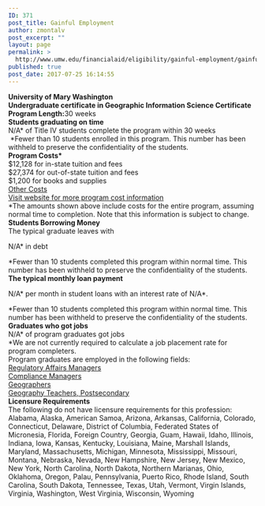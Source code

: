 ```yaml
---
ID: 371
post_title: Gainful Employment
author: zmontalv
post_excerpt: ""
layout: page
permalink: >
  http://www.umw.edu/financialaid/eligibility/gainful-employment/gainful-employment/
published: true
post_date: 2017-07-25 16:14:55
---
```

<div>
<div class="container-fluid">
<div class="row">
<div id="divtitle" class="col-md-5 col-md-offset-3 first_block"></div>
<div>
<div class="row">
<div id="divtitle" class="col-md-5 col-md-offset-3 first_block">
<div id="schoolName" class="Institution_Name"><strong>University of Mary Washington</strong></div>
<div class="Program_Info"><strong><span id="spanAwardType">Undergraduate certificate</span> in <span id="spanProgramName">Geographic Information Science Certificate</span></strong>
<strong>Program Length:</strong><span id="spanNormalTimeToCompleteProgram">30</span> <span id="spanDurationTypeInWeeksMonthsYears">weeks</span></div>
</div>
<div></div>
</div>
<div class="row">
<div class="col-md-5 col-md-offset-3 Info_Box">
<div class="Title"><strong>Students graduating on time</strong></div>
<div class="Title"><span class="Values"><span id="spanPercentOfStudentsCompletedProgramInNormalTime">N/A*</span> </span>of Title IV students complete the program within <span id="spanNormalTimeToCompleteProgram2">30</span> <span id="spanDurationTypeInWeeksMonthsYears2">weeks</span></div>
<div>
<div id="tooltipstudents" class="icon-info-sign istudents" title=""> *Fewer than 10 students enrolled in this program. This number has been withheld to preserve the confidentiality of the students.</div>
<div title=""></div>
</div>
</div>
</div>
<div class="row">
<div class="col-md-5 col-md-offset-3 Info_Box">
<div class="Title"><strong>Program Costs*</strong></div>
<div><span id="spanTutionAndFees" class="Values">$12,128</span> for <span id="spanTuitionandFeesin">in-state </span>tuition and fees</div>
<div id="divTuitionAndFeesout"><span id="spanTutionAndFeesout" class="Values">$27,374</span> for out-of-state tuition and fees</div>
<div><span id="spanBooksAndSupplies" class="Values">$1,200</span> for books and supplies</div>
<a class="Plain_Text_Link" href="/Users/cmason2/Downloads/45.0799-Gedt%20(2).html#myModal">Other Costs</a>
<div class="Plain_Text_Link"><a id="hlUrlToProgramCost" href="http://adminfinance.umw.edu/studentaccounts/tuition-and-fees/fredericksburg-campus/" target="_blank" rel="noopener">Visit website for more program cost information</a></div>
<div class="Footnote">*The amounts shown above include costs for the entire program, assuming normal time to completion.
Note that this information is subject to change.</div>
<div></div>
</div>
</div>
<div class="row">
<div class="col-md-5 col-md-offset-3 Info_Box">
<div class="Title"><strong>Students Borrowing Money</strong></div>
<div class="Title">The typical graduate leaves with</div>
<div>

<span id="spanTitle4Loan" class="Values">N/A*</span> in debt
<div id="studentborrowingfootnote" class="Footnote">*Fewer than 10 students completed this program within normal time. This number has been withheld to preserve the confidentiality of the students.</div>
<div></div>
</div>
<div class="Title"><strong>The typical monthly loan payment</strong></div>
<div>

<span id="LoanPerMonth" class="Values">N/A*</span> per month in student loans with an interest rate of <span id="InterestRate" class="Values">N/A*</span>.
<div id="studentborrowingfootnote2" class="Footnote">*Fewer than 10 students completed this program within normal time. This number has been withheld to preserve the confidentiality of the students.</div>
<div></div>
</div>
</div>
</div>
<div class="row">
<div class="col-md-5 col-md-offset-3 Info_Box">
<div class="Title"><strong>Graduates who got jobs</strong></div>
<div id="divJobPlacementRateGeneral"><span class="Values">N/A* </span>of program graduates got jobs</div>
<div id="jobplacementfootnote" class="Footnote">*We are not currently required to calculate a job placement rate for program completers.</div>
<div class="Title">Program graduates are employed in the following fields:</div>
<div id="divRelatedJobsToTheProgramContent" class="Plain_Text_Link">
<div class="popup-link"><a href="http://online.onetcenter.org/link/summary/11-9199.01" target="_blank" rel="noopener">Regulatory Affairs Managers</a></div>
<div class="popup-link"><a href="http://online.onetcenter.org/link/summary/11-9199.02" target="_blank" rel="noopener">Compliance Managers</a></div>
<div class="popup-link"><a href="http://online.onetcenter.org/link/summary/19-3092.00" target="_blank" rel="noopener">Geographers</a></div>
<div class="popup-link"><a href="http://online.onetcenter.org/link/summary/25-1064.00" target="_blank" rel="noopener">Geography Teachers, Postsecondary</a></div>
<div></div>
</div>
</div>
</div>
<div class="row">
<div class="col-md-5 col-md-offset-3 Info_Box">
<div class="Title"><strong>Licensure Requirements</strong></div>
<div id="divvalidstates">
<div id="divSelectedStatesC">
<div>The following do not have licensure requirements for this profession:</div>
<div><span id="spanSelectedStatesC">Alabama, Alaska, American Samoa, Arizona, Arkansas, California, Colorado, Connecticut, Delaware, District of Columbia, Federated States of Micronesia, Florida, Foreign Country, Georgia, Guam, Hawaii, Idaho, Illinois, Indiana, Iowa, Kansas, Kentucky, Louisiana, Maine, Marshall Islands, Maryland, Massachusetts, Michigan, Minnesota, Mississippi, Missouri, Montana, Nebraska, Nevada, New Hampshire, New Jersey, New Mexico, New York, North Carolina, North Dakota, Northern Marianas, Ohio, Oklahoma, Oregon, Palau, Pennsylvania, Puerto Rico, Rhode Island, South Carolina, South Dakota, Tennessee, Texas, Utah, Vermont, Virgin Islands, Virginia, Washington, West Virginia, Wisconsin, Wyoming</span></div>
</div>
</div>
</div>
</div>
</div>
</div>
</div>
</div>